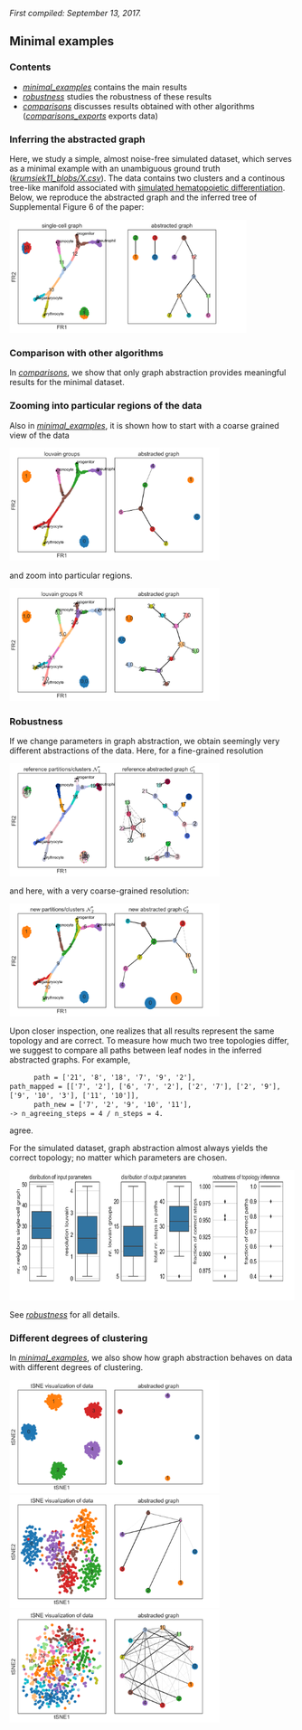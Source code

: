 *First compiled: September 13, 2017.*

## Minimal examples

### Contents

* [*minimal_examples*](minimal_examples.ipynb) contains the main results
* [*robustness*](robustness.ipynb) studies the robustness of these results
* [*comparisons*](comparisons) discusses results obtained with other algorithms
  ([*comparisons_exports*](comparisons_exports.ipynb) exports data)

### Inferring the abstracted graph

Here, we study a simple, almost noise-free simulated dataset, which serves as a
minimal example with an unambiguous ground truth
([*krumsiek11_blobs/X.csv*](comparisons/data/krumsiek11_blobs/X.csv)). The data
contains two clusters and a continous tree-like manifold associated with
[simulated hematopoietic
differentiation](https://github.com/theislab/scanpy_usage/tree/master/170430_krumsiek11). Below,
we reproduce the abstracted graph and the inferred tree of Supplemental Figure 6 of the
paper:

<img src="./figures/aga.png" height="200">

### Comparison with other algorithms

In [*comparisons*](comparisons), we show that only graph abstraction provides meaningful results for the minimal dataset.

### Zooming into particular regions of the data

Also in [*minimal_examples*](minimal_examples.ipynb), it is shown how to start with a coarse grained view of the data

<img src="./figures/aga_coarse.svg" height="200">

and zoom into particular regions.

<img src="./figures/aga_coarse_R.svg" height="200">

### Robustness

If we change parameters in graph abstraction, we obtain seemingly very different
abstractions of the data. Here, for a fine-grained resolution

<img src="./figures/aga_reference.png" height="200">

and here, with a very coarse-grained resolution:

<img src="./figures/aga_new.png" height="200">

Upon closer inspection, one realizes that all results represent the same
topology and are correct. To measure how much two tree topologies differ, we
suggest to compare all paths between leaf nodes in the inferred abstracted
graphs. For example,
```
      path = ['21', '8', '18', '7', '9', '2'],
path_mapped = [['7', '2'], ['6', '7', '2'], ['2', '7'], ['2', '9'], ['9', '10', '3'], ['11', '10']],
      path_new = ['7', '2', '9', '10', '11'],
-> n_agreeing_steps = 4 / n_steps = 4.
```
agree.

For the simulated dataset, graph abstraction almost always yields the correct
topology; no matter which parameters are chosen.

<img src="./figures/robustness_summary.png" height="230">

See [*robustness*](robustness.ipynb) for all details.

### Different degrees of clustering

In [*minimal_examples*](minimal_examples.ipynb), we also show how graph abstraction behaves on
data with different degrees of clustering.

<img src="./figures/aga_cluster_std1.png" height="200">
<img src="./figures/aga_cluster_std6.png" height="200">
<img src="./figures/aga_cluster_std10.png" height="200">

